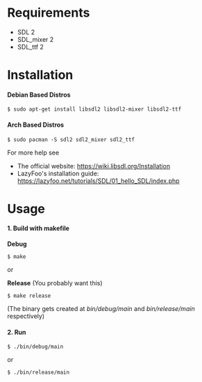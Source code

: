 # Requirements

* SDL 2
* SDL_mixer 2
* SDL_ttf 2

# Installation

#### Debian Based Distros

```
$ sudo apt-get install libsdl2 libsdl2-mixer libsdl2-ttf
```

#### Arch Based Distros

```
$ sudo pacman -S sdl2 sdl2_mixer sdl2_ttf
```

For more help see
* The official website: https://wiki.libsdl.org/Installation
* LazyFoo's installation guide: https://lazyfoo.net/tutorials/SDL/01_hello_SDL/index.php

# Usage

#### 1. Build with makefile

**Debug**

```
$ make
```

or

**Release** (You probably want this)

```
$ make release
```

(The binary gets created at *bin/debug/main* and *bin/release/main* respectively)

#### 2. Run

```
$ ./bin/debug/main
```

or

```
$ ./bin/release/main
```
